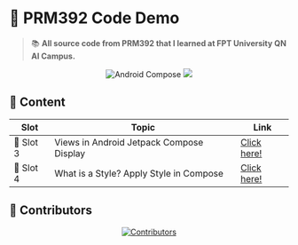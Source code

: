 # 📝 **PRM392 Code Demo**

> 📚 **All source code from PRM392 that I learned at FPT University QN AI Campus.**

<div align="center">
  <img src="https://img.shields.io/badge/Android-Jetpack%20Compose-green?style=for-the-badge&logo=android" alt="Android Compose">
  <img src="https://img.shields.io/badge/FPT%20University-QN%20AI%20Campus-blue?style=for-the-badge">
</div>

## 🚀 **Content**

| Slot      | Topic                                    | Link                   |
| --------- | ---------------------------------------- | ---------------------- |
| 🎯 Slot 3 | Views in Android Jetpack Compose Display | [Click here!](#slot-3) |
| 🎨 Slot 4 | What is a Style? Apply Style in Compose  | [Click here!](#slot-4) |

## 👥 **Contributors**

<div align="center">
  <a href="https://github.com/lzaycoe/prm392-demo/graphs/contributors">
    <img src="https://contrib.rocks/image?repo=lzaycoe/prm392-demo" alt="Contributors">
  </a>
</div>

